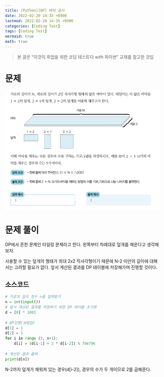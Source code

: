 ```yaml
---
title: (Python)[DP] 바닥 공사
date: 2022-02-20 14:35 +0900
lastmod: 2022-02-20 14:35 +0900
categories: [Coding Test]
tags: [Coding Test]
mermaid: true
math: true
---
```


> 본 글은 “이것이 취업을 위한 코딩 테스트다 with 파이썬” 교재를 참고한 것임
> 

# 문제

![Untitled](/assets/img/2022-02-20-dp3/Untitled.png)

# 문제 풀이

DP에서 흔한 문제인 타일링 문제라고 한다. 왼쪽부터 차례대로 덮개를 채운다고 생각해보자.

사용할 수 있는 덮개의 형태가 최대 2x2 직사각형이기 때문에 N-2 미만의 길이에 대해서는 고려할 필요가 없다. 앞서 계산된 결과를 DP 테이블에 저장해가며 진행할 것이다.

## 소스코드

```python
# 가로의 길이 정수 n을 입력받기
n = int(input())
# 앞서 계산된 결과를 저장하기 위한 DP 테이블 초기화
d = [0] * 1001

# DP진행(보텀업)
d[1] = 1 
d[2] = 3 
for i in range (3, n+1):
    d[i] = (d[i-1] + 2 * d[i-2]) % 796796

# 계산된 결과 출력
print(d[n])
```

N-2까지 덮개가 채워져 있는 경우(d[i-2]), 경우의 수가 두 개이므로 2를 곱해준다.